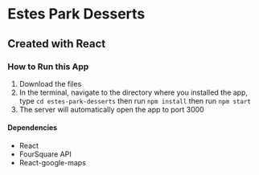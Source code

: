 # Estes Park Desserts

## Created with React

### How to Run this App

1. Download the files
2. In the terminal, navigate to the directory where you installed the app, type `cd estes-park-desserts` then run `npm install` then run `npm start`
3. The server will automatically open the app to port 3000

#### Dependencies

- React
- FourSquare API
- React-google-maps
